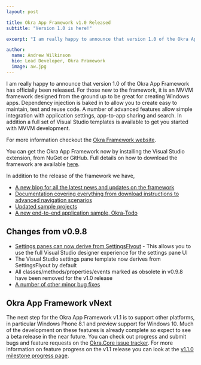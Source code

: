 ```yaml
---
layout: post

title: Okra App Framework v1.0 Released
subtitle: "Version 1.0 is here!"

excerpt: "I am really happy to announce that version 1.0 of the Okra App Framework has officially been released."

author:
  name: Andrew Wilkinson
  bio: Lead Developer, Okra Framework
  image: aw.jpg
---
```


I am really happy to announce that version 1.0 of the Okra App Framework has officially been released. For
those new to the framework, it is an MVVM framework designed from the ground up to be great for creating
Windows apps. Dependency injection is baked in to allow you to create easy to maintain, test and reuse code.
A number of advanced features allow simple integration with application settings, app-to-app sharing and
search. In addition a full set of Visual Studio templates is available to get you started with MVVM
development.

For more information checkout the [Okra Framework website](http://okraframework.github.io).

You can get the Okra App Framework now by installing the Visual Studio extension, from NuGet or GitHub. Full
details on how to download the framework are available [here](http://okraframework.github.io/documentation/okra_app_framework/getting_started_downloading.html).

In addition to the release of the framework we have,

* [A new blog for all the latest news and updates on the framework](http://okraframework.github.io/blog)
* [Documentation covering everything from download instructions to advanced navigation scenarios](http://okraframework.github.io/documentation)
* [Updated sample projects](http://okraframework.github.io/samples)
* [A new end-to-end application sample, Okra-Todo](https://github.com/OkraFramework/Okra-Todo)

Changes from v0.9.8
-------------------

* [Settings panes can now derive from SettingsFlyout](https://github.com/OkraFramework/Okra.Core/issues/57) -
This allows you to use the full Visual Studio designer experience for the settings pane UI
* The Visual Studio settings pane template now derives from SettingsFlyout by default
* All classes/methods/properties/events marked as obsolete in v0.9.8 have been removed for the v1.0 release
* [A number of other minor bug fixes](https://github.com/OkraFramework/Okra.Core/issues?q=milestone%3Av1.0.0+is%3Aclosed)

Okra App Framework vNext
------------------------

The next step for the Okra App Framework v1.1 is to support other platforms, in particular Windows Phone 8.1 and
preview support for Windows 10. Much of the development on these features is already complete so expect to see
a beta release in the near future. You can check out progress and submit bugs and feature requests on the
[Okra.Core issue tracker](https://github.com/OkraFramework/Okra.Core/issues?q=is%3Aissue+is%3Aopen). For more
information on feature progress on the v1.1 release you can look at the
[v1.1.0 milestone progress page](https://github.com/OkraFramework/Okra.Core/milestones/v1.1.0).